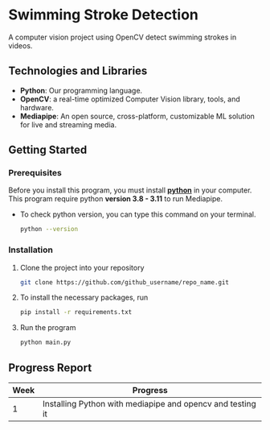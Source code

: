 # Swimming Stroke Detection

A computer vision project using OpenCV detect swimming strokes in videos.

## Technologies and Libraries

- **Python**: Our programming language.
- **OpenCV**: a real-time optimized Computer Vision library, tools, and hardware.
- **Mediapipe**: An open source, cross-platform, customizable ML solution for live and streaming media.

## Getting Started

### Prerequisites
Before you install this program, you must install [**python**](https://www.python.org/downloads/source/) in your computer. This program require python 
**version 3.8 - 3.11** to run Mediapipe.

* To check python version, you can type this command on your terminal.
  ```sh
  python --version
  ```

### Installation

1. Clone the project into your repository
   ```sh
   git clone https://github.com/github_username/repo_name.git
   ```
2. To install the necessary packages, run
   ```sh
   pip install -r requirements.txt
   ```
3. Run the program
   ```sh
   python main.py
   ```
   
## Progress Report
| Week | Progress                                                   |
|------|------------------------------------------------------------|
| 1    | Installing Python with mediapipe and opencv and testing it |